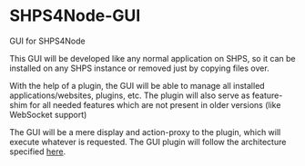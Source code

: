 # SHPS4Node-GUI

GUI for SHPS4Node

This GUI will be developed like any normal application on SHPS, so it can be installed on any SHPS instance or removed just by copying files over.

With the help of a plugin, the GUI will be able to manage all installed applications/websites, plugins, etc. The plugin will also serve as feature-shim for all needed features which are not present in older versions (like WebSocket support)

The GUI will be a mere display and action-proxy to the plugin, which will execute whatever is requested. The GUI plugin will follow the architecture specified [here](https://hashnode.com/post/decoupling-nodejs-monster-files-cisisw8kf00sbam535k8hmpou).
